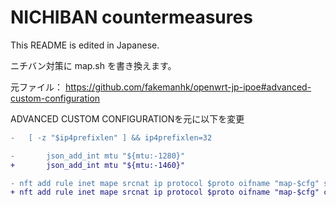 # NICHIBAN countermeasures
This README is edited in Japanese.

ニチバン対策に map.sh を書き換えます。

元ファイル：
https://github.com/fakemanhk/openwrt-jp-ipoe#advanced-custom-configuration

ADVANCED CUSTOM CONFIGURATIONを元に以下を変更

```diff
-	[ -z "$ip4prefixlen" ] && ip4prefixlen=32

- 		json_add_int mtu "${mtu:-1280}"
+ 		json_add_int mtu "${mtu:-1460}"

- nft add rule inet mape srcnat ip protocol $proto oifname "map-$cfg" snat ip to $(eval "echo \$RULE_${k}_IPV4ADDR") : numgen inc mod $portcount map { $allports }
+ nft add rule inet mape srcnat ip protocol $proto oifname "map-$cfg" counter packets 0 bytes 0 snat ip to $(eval "echo \$RULE_${k}_IPV4ADDR") : numgen inc mod $portcount map { $allports }
```
